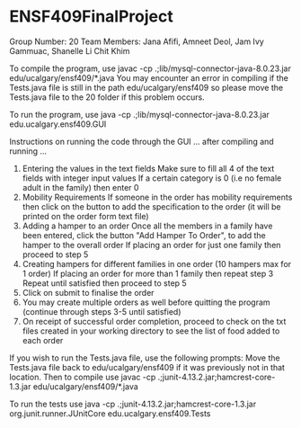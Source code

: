 # ENSF409FinalProject

Group Number: 20
Team Members: Jana Afifi, Amneet Deol, Jam Ivy Gammuac, Shanelle Li Chit Khim

To compile the program, use javac -cp .;lib/mysql-connector-java-8.0.23.jar edu/ucalgary/ensf409/*.java
You may encounter an error in compiling if the Tests.java file is still in the path edu/ucalgary/ensf409 so please
move the Tests.java file to the 20 folder if this problem occurs.

To run the program, use java -cp .;lib/mysql-connector-java-8.0.23.jar edu.ucalgary.ensf409.GUI

Instructions on running the code through the GUI
... after compiling and running ...

1. Entering the values in the text fields
   Make sure to fill all 4 of the text fields with integer input values
   If a certain category is 0 (i.e no female adult in the family) then enter 0
2. Mobility Requirements
   If someone in the order has mobility requirements then click on the button
   to add the specification to the order (it will be printed on the order form text file)
3. Adding a hamper to an order
   Once all the members in a family have been entered, click the button "Add Hamper To 
   Order", to add the hamper to the overall order
   If placing an order for just one family then proceed to step 5
4. Creating hampers for different families in one order (10 hampers max for 1 order)
   If placing an order for more than 1 family then repeat step 3
   Repeat until satisfied then proceed to step 5
5. Click on submit to finalise the order
6. You may create multiple orders as well before quitting the program (continue through steps 3-5 until satisfied) 
7. On receipt of successful order completion, proceed to check on the
   txt files created in your working directory to see the list of food added to each order

If you wish to run the Tests.java file, use the following prompts:
Move the Tests.java file back to edu/ucalgary/ensf409 if it was previously not in that location.
Then to compile use javac -cp .;junit-4.13.2.jar;hamcrest-core-1.3.jar edu/ucalgary/ensf409/*.java

To run the tests use java -cp .;junit-4.13.2.jar;hamcrest-core-1.3.jar org.junit.runner.JUnitCore edu.ucalgary.ensf409.Tests

